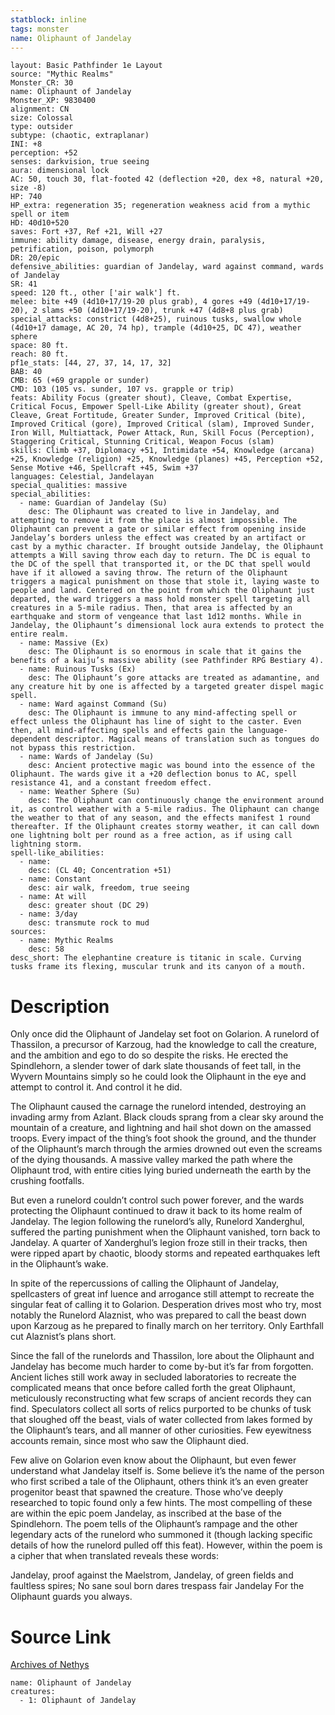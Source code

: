 ```yaml
---
statblock: inline
tags: monster
name: Oliphaunt of Jandelay
---
```

```statblock
layout: Basic Pathfinder 1e Layout
source: "Mythic Realms"
Monster_CR: 30
name: Oliphaunt of Jandelay
Monster_XP: 9830400
alignment: CN
size: Colossal
type: outsider
subtype: (chaotic, extraplanar)
INI: +8
perception: +52
senses: darkvision, true seeing
aura: dimensional lock
AC: 50, touch 30, flat-footed 42 (deflection +20, dex +8, natural +20, size -8)
HP: 740
HP_extra: regeneration 35; regeneration weakness acid from a mythic spell or item
HD: 40d10+520
saves: Fort +37, Ref +21, Will +27
immune: ability damage, disease, energy drain, paralysis, petrification, poison, polymorph
DR: 20/epic
defensive_abilities: guardian of Jandelay, ward against command, wards of Jandelay
SR: 41
speed: 120 ft., other ['air walk'] ft.
melee: bite +49 (4d10+17/19-20 plus grab), 4 gores +49 (4d10+17/19-20), 2 slams +50 (4d10+17/19-20), trunk +47 (4d8+8 plus grab)
special_attacks: constrict (4d8+25), ruinous tusks, swallow whole (4d10+17 damage, AC 20, 74 hp), trample (4d10+25, DC 47), weather sphere
space: 80 ft.
reach: 80 ft.
pf1e_stats: [44, 27, 37, 14, 17, 32]
BAB: 40
CMB: 65 (+69 grapple or sunder)
CMD: 103 (105 vs. sunder, 107 vs. grapple or trip)
feats: Ability Focus (greater shout), Cleave, Combat Expertise, Critical Focus, Empower Spell-Like Ability (greater shout), Great Cleave, Great Fortitude, Greater Sunder, Improved Critical (bite), Improved Critical (gore), Improved Critical (slam), Improved Sunder, Iron Will, Multiattack, Power Attack, Run, Skill Focus (Perception), Staggering Critical, Stunning Critical, Weapon Focus (slam)
skills: Climb +37, Diplomacy +51, Intimidate +54, Knowledge (arcana) +25, Knowledge (religion) +25, Knowledge (planes) +45, Perception +52, Sense Motive +46, Spellcraft +45, Swim +37
languages: Celestial, Jandelayan
special_qualities: massive
special_abilities:
  - name: Guardian of Jandelay (Su)
    desc: The Oliphaunt was created to live in Jandelay, and attempting to remove it from the place is almost impossible. The Oliphaunt can prevent a gate or similar effect from opening inside Jandelay’s borders unless the effect was created by an artifact or cast by a mythic character. If brought outside Jandelay, the Oliphaunt attempts a Will saving throw each day to return. The DC is equal to the DC of the spell that transported it, or the DC that spell would have if it allowed a saving throw. The return of the Oliphaunt triggers a magical punishment on those that stole it, laying waste to people and land. Centered on the point from which the Oliphaunt just departed, the ward triggers a mass hold monster spell targeting all creatures in a 5-mile radius. Then, that area is affected by an earthquake and storm of vengeance that last 1d12 months. While in Jandelay, the Oliphaunt’s dimensional lock aura extends to protect the entire realm.
  - name: Massive (Ex)
    desc: The Oliphaunt is so enormous in scale that it gains the benefits of a kaiju’s massive ability (see Pathfinder RPG Bestiary 4).
  - name: Ruinous Tusks (Ex)
    desc: The Oliphaunt’s gore attacks are treated as adamantine, and any creature hit by one is affected by a targeted greater dispel magic spell.
  - name: Ward against Command (Su)
    desc: The Oliphaunt is immune to any mind-affecting spell or effect unless the Oliphaunt has line of sight to the caster. Even then, all mind-affecting spells and effects gain the language-dependent descriptor. Magical means of translation such as tongues do not bypass this restriction.
  - name: Wards of Jandelay (Su)
    desc: Ancient protective magic was bound into the essence of the Oliphaunt. The wards give it a +20 deflection bonus to AC, spell resistance 41, and a constant freedom effect.
  - name: Weather Sphere (Su)
    desc: The Oliphaunt can continuously change the environment around it, as control weather with a 5-mile radius. The Oliphaunt can change the weather to that of any season, and the effects manifest 1 round thereafter. If the Oliphaunt creates stormy weather, it can call down one lightning bolt per round as a free action, as if using call lightning storm.
spell-like_abilities:
  - name:
    desc: (CL 40; Concentration +51)
  - name: Constant
    desc: air walk, freedom, true seeing
  - name: At will
    desc: greater shout (DC 29)
  - name: 3/day
    desc: transmute rock to mud
sources:
  - name: Mythic Realms
    desc: 58
desc_short: The elephantine creature is titanic in scale. Curving tusks frame its flexing, muscular trunk and its canyon of a mouth.
```
# Description
Only once did the Oliphaunt of Jandelay set foot on Golarion. A runelord of Thassilon, a precursor of Karzoug, had the knowledge to call the creature, and the ambition and ego to do so despite the risks. He erected the Spindlehorn, a slender tower of dark slate thousands of feet tall, in the Wyvern Mountains simply so he could look the Oliphaunt in the eye and attempt to control it. And control it he did.

The Oliphaunt caused the carnage the runelord intended, destroying an invading army from Azlant. Black clouds sprang from a clear sky around the mountain of a creature, and lightning and hail shot down on the amassed troops. Every impact of the thing’s foot shook the ground, and the thunder of the Oliphaunt’s march through the armies drowned out even the screams of the dying thousands. A massive valley marked the path where the Oliphaunt trod, with entire cities lying buried underneath the earth by the crushing footfalls.

But even a runelord couldn’t control such power forever, and the wards protecting the Oliphaunt continued to draw it back to its home realm of Jandelay. The legion following the runelord’s ally, Runelord Xanderghul, suffered the parting punishment when the Oliphaunt vanished, torn back to Jandelay. A quarter of Xanderghul’s legion froze still in their tracks, then were ripped apart by chaotic, bloody storms and repeated earthquakes left in the Oliphaunt’s wake.

In spite of the repercussions of calling the Oliphaunt of Jandelay, spellcasters of great inf luence and arrogance still attempt to recreate the singular feat of calling it to Golarion. Desperation drives most who try, most notably the Runelord Alaznist, who was prepared to call the beast down upon Karzoug as he prepared to finally march on her territory. Only Earthfall cut Alaznist’s plans short.

Since the fall of the runelords and Thassilon, lore about the Oliphaunt and Jandelay has become much harder to come by-but it’s far from forgotten. Ancient liches still work away in secluded laboratories to recreate the complicated means that once before called forth the great Oliphaunt, meticulously reconstructing what few scraps of ancient records they can find. Speculators collect all sorts of relics purported to be chunks of tusk that sloughed off the beast, vials of water collected from lakes formed by the Oliphaunt’s tears, and all manner of other curiosities. Few eyewitness accounts remain, since most who saw the Oliphaunt died.

Few alive on Golarion even know about the Oliphaunt, but even fewer understand what Jandelay itself is. Some believe it’s the name of the person who first scribed a tale of the Oliphaunt, others think it’s an even greater progenitor beast that spawned the creature. Those who’ve deeply researched to topic found only a few hints. The most compelling of these are within the epic poem Jandelay, as inscribed at the base of the Spindlehorn. The poem tells of the Oliphaunt’s rampage and the other legendary acts of the runelord who summoned it (though lacking specific details of how the runelord pulled off this feat). However, within the poem is a cipher that when translated reveals these words:

 Jandelay, proof against the Maelstrom, Jandelay, of green fields and faultless spires; No sane soul born dares trespass fair Jandelay For the Oliphaunt guards you always.
# Source Link
[Archives of Nethys](https://aonprd.com/MonsterDisplay.aspx?ItemName=Oliphaunt%20of%20Jandelay)
```encounter-table
name: Oliphaunt of Jandelay
creatures:
  - 1: Oliphaunt of Jandelay
```
